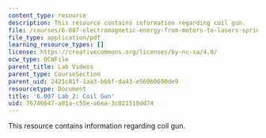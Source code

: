 ```yaml
---
content_type: resource
description: This resource contains information regarding coil gun.
file: /courses/6-007-electromagnetic-energy-from-motors-to-lasers-spring-2011/76746647a81ac55ea6ea3c021518dd74_MIT6_007S11_lab2.pdf
file_type: application/pdf
learning_resource_types: []
license: https://creativecommons.org/licenses/by-nc-sa/4.0/
ocw_type: OCWFile
parent_title: Lab Videos
parent_type: CourseSection
parent_uid: 2421c81f-1aa3-b66f-da43-e569b0690de9
resourcetype: Document
title: '6.007 Lab 2: Coil Gun'
uid: 76746647-a81a-c55e-a6ea-3c021518dd74
---
```

This resource contains information regarding coil gun.
